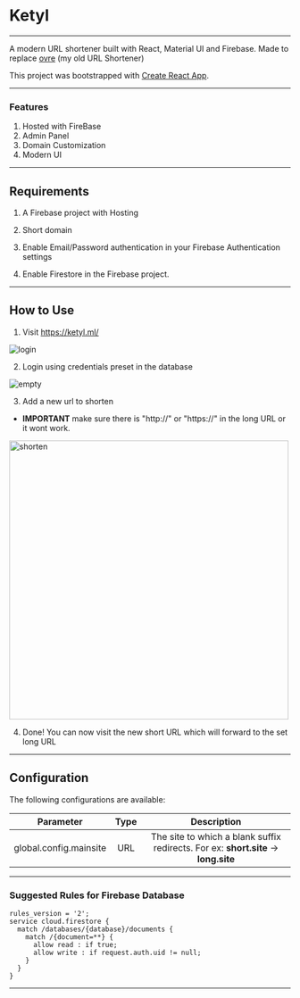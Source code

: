 # Ketyl
****
A modern URL shortener built with React, Material UI and Firebase. Made to replace [ovre](https://github.com/torin-stephen/shorturls) (my old URL Shortener)


This project was bootstrapped with [Create React App](https://github.com/facebook/create-react-app).
****
### Features

1. Hosted with FireBase
2. Admin Panel
3. Domain Customization
4. Modern UI

****
## Requirements

1. A Firebase project with Hosting

2. Short domain

3. Enable Email/Password authentication in your Firebase Authentication settings

4. Enable Firestore in the Firebase project.
****
## How to Use

1. Visit https://ketyl.ml/

<img src="https://i.ibb.co/fqT2Xwk/login.png" alt="login" border="0" />

2. Login using credentials preset in the database

<img src="https://i.ibb.co/L5GQ6GX/empty.png" alt="empty" border="0" />

3. Add a new url to shorten
- **IMPORTANT** make sure there is "http://" or "https://" in the long URL or it wont work.

<img src="https://i.ibb.co/xgwVbvt/shorten.png" alt="shorten" border="0" width="500" height="500" />

4. Done! You can now visit the new short URL which will forward to the set long URL
****
## Configuration

The following configurations are available:

| Parameter | Type | Description |
|:---------:|:----:|:-----------:|
| global.config.mainsite | URL | The site to which a blank suffix redirects. For ex: **short.site** -> **long.site** |
****
### Suggested Rules for Firebase Database

```
rules_version = '2';
service cloud.firestore {
  match /databases/{database}/documents {
    match /{document=**} {
      allow read : if true;
      allow write : if request.auth.uid != null;
    }
  }
}
```

****

